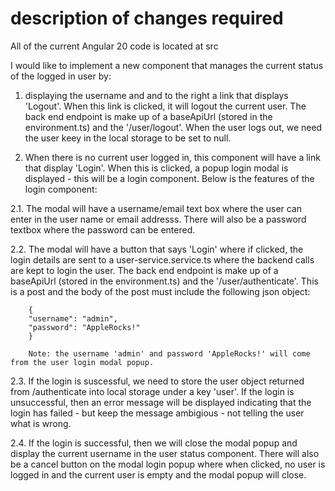 # description of changes required

All of the current Angular 20 code is located at src

I would like to implement a new component that manages the current status of the logged in user by:

1. displaying the username and and to the right a link that displays 'Logout'. When this link is clicked, it will logout the current user. The back end endpoint is make up of a baseApiUrl (stored in the environment.ts) and the '/user/logout'. When the user logs out, we need the user keey in the local storage to be set to null.

2. When there is no current user logged in, this component will have a link that display 'Login'. When this is clicked, a popup login modal is displayed - this will be a login component. Below is the features of the login component:

2.1. The modal will have a username/email text box where the user can enter in the user name or email addresss. There will also be a password textbox where the password can be entered.

2.2. The modal will have a button that says 'Login' where if clicked, the login details are sent to a user-service.service.ts where the backend calls are kept to login the user. The back end endpoint is make up of a baseApiUrl (stored in the environment.ts) and the '/user/authenticate'. This is a post and the body of the post must include the following json object:

        {
        "username": "admin",
        "password": "AppleRocks!"
        }

        Note: the username 'admin' and password 'AppleRocks!' will come from the user login modal popup.

2.3. If the login is suscessful, we need to store the user object returned from /authenticate into local storage under a key 'user'. If the login is unsuccessful, then an error message will be displayed indicating that the login has failed - but keep the message ambigious - not telling the user what is wrong.

2.4. If the login is successful, then we will close the modal popup and display the current username in the user status component. There will also be a cancel button on the modal login popup where when clicked, no user is logged in and the current user is empty and the modal popup will close.



